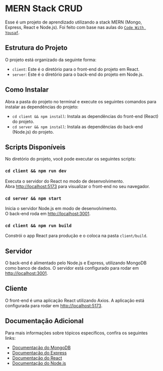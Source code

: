 # MERN Stack CRUD

Esse é um projeto de aprendizado utilizando a stack MERN (Mongo, Express, React e Node.js). Foi feito com base nas aulas do [`Code With Yousaf`](https://www.youtube.com/watch?v=enOsPhp2Z6Q).

## Estrutura do Projeto

O projeto está organizado da seguinte forma:

- `client`: Este é o diretório para o front-end do projeto em React.
- `server`: Este é o diretório para o back-end do projeto em Node.js.

## Como Instalar

Abra a pasta do projeto no terminal e execute os seguintes comandos para instalar as dependências do projeto:

- `cd client && npm install`: Instala as dependências do front-end (React) do projeto.
- `cd server && npm install`:  Instala as dependências do back-end (Node.js) do projeto.

## Scripts Disponíveis

No diretório do projeto, você pode executar os seguintes scripts:

### `cd client && npm run dev`

Executa o servidor do React no modo de desenvolvimento.\
Abra [http://localhost:5173](http://localhost:5173) para visualizar o front-end no seu navegador.

### `cd server && npm start`

Inicia o servidor Node.js em modo de desenvolvimento.\
O back-end roda em [http://localhost:3001](http://localhost:3001).

### `cd client && npm run build`

Constrói o app React para produção e o coloca na pasta `client/build`.

## Servidor

O back-end é alimentado pelo Node.js e Express, utilizando MongoDB como banco de dados. O servidor está configurado para rodar em [http://localhost:3001](http://localhost:3001).

## Cliente

O front-end é uma aplicação React utilizando Axios. A aplicação está configurada para rodar em [http://localhost:5173](http://localhost:5173).

## Documentação Adicional

Para mais informações sobre tópicos específicos, confira os seguintes links:

- [Documentação do MongoDB](https://www.mongodb.com/docs/)
- [Documentação do Express](https://expressjs.com/pt-br/starter/installing.html)
- [Documentação do React](https://pt-br.reactjs.org/docs/getting-started.html)
- [Documentação do Node.js](https://nodejs.org/pt-br/docs/)

